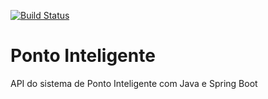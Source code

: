 [![Build Status](https://travis-ci.org/vitorsacramento/ponto-inteligente-api.svg?branch=master)](https://travis-ci.org/vitorsacramento/ponto-inteligente-api)

# Ponto Inteligente
API do sistema de Ponto Inteligente com Java e Spring Boot
